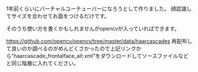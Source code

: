 1年前くらいにバーチャルユーチューバーになろうとして作りました。
顔認識してサイズを合わせてお面をつけるだけです。

そのうち使い方を書くかもしれませんがopencvが入っていればできます。

https://github.com/opencv/opencv/tree/master/data/haarcascades
再配布して良いのか調べるのがめんどくさかったので上記リンクから”haarcascade_frontalface_alt.xml”をダウンロードしてソースファイルなどと同じ階層に入れてください。